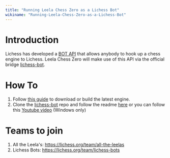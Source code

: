 ```yaml
---
title: "Running Leela Chess Zero as a Lichess Bot"
wikiname: "Running-Leela-Chess-Zero-as-a-Lichess-Bot"
---
```

# Introduction

Lichess has developed a [BOT API](https://lichess.org/api#tag/Chess-Bot) that allows anybody to hook up a chess engine to Lichess. Leela Chess Zero will make use of this API via the official bridge [lichess-bot](https://github.com/careless25/lichess-bot).

# How To
1. Follow [this guide](https://github.com/glinscott/leela-chess/wiki/Getting-Started#downloading-the-client-and-engine) to download or build the latest engine.
2. Clone the [lichess-bot](https://github.com/careless25/lichess-bot) repo and follow the readme [here](https://github.com/careless25/lichess-bot#leelachesszero) or you can follow this [Youtube video](https://youtu.be/w-aJFk00POQ) (Windows only)  

# Teams to join
1. All the Leela's: https://lichess.org/team/all-the-leelas
2. Lichess Bots: https://lichess.org/team/lichess-bots